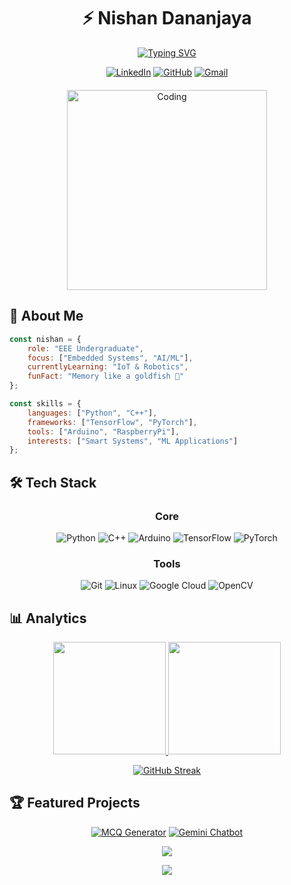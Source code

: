 # <div align="center">⚡ Nishan Dananjaya</div>

<div align="center">
  
[![Typing SVG](https://readme-typing-svg.herokuapp.com?font=Fira+Code&weight=500&size=18&duration=3000&pause=1000&color=6F9EE8&center=true&vCenter=true&random=false&width=435&lines=ML+%26+DL+Enthusiast;EEE+Undergraduate;Embedded+Systems+Developer)](https://git.io/typing-svg)

<a href="https://linkedin.com/in/nishandananjayab">![LinkedIn](https://img.shields.io/badge/linkedin-%230077B5.svg?style=for-the-badge&logo=linkedin&logoColor=white)</a>
<a href="https://github.com/NishDananjaya">![GitHub](https://img.shields.io/badge/github-%23121011.svg?style=for-the-badge&logo=github&logoColor=white)</a>
<a href="mailto:your-email@example.com">![Gmail](https://img.shields.io/badge/Gmail-D14836?style=for-the-badge&logo=gmail&logoColor=white)</a>

</div>

<div align="center" style="margin: 20px;">
  <img alt="Coding" width="320" src="https://media.giphy.com/media/f3iwJFOVOwuy7K6FFw/giphy.gif">
</div>

## 💫 About Me

```javascript
const nishan = {
    role: "EEE Undergraduate",
    focus: ["Embedded Systems", "AI/ML"],
    currentlyLearning: "IoT & Robotics",
    funFact: "Memory like a goldfish 🐠"
};

const skills = {
    languages: ["Python", "C++"],
    frameworks: ["TensorFlow", "PyTorch"],
    tools: ["Arduino", "RaspberryPi"],
    interests: ["Smart Systems", "ML Applications"]
};
```

## 🛠️ Tech Stack

<div align="center">

### Core
![Python](https://img.shields.io/badge/python-3670A0?style=flat-square&logo=python&logoColor=ffdd54)
![C++](https://img.shields.io/badge/c++-%2300599C.svg?style=flat-square&logo=c%2B%2B&logoColor=white)
![Arduino](https://img.shields.io/badge/-Arduino-00979D?style=flat-square&logo=Arduino&logoColor=white)
![TensorFlow](https://img.shields.io/badge/TensorFlow-%23FF6F00.svg?style=flat-square&logo=TensorFlow&logoColor=white)
![PyTorch](https://img.shields.io/badge/PyTorch-%23EE4C2C.svg?style=flat-square&logo=PyTorch&logoColor=white)

### Tools
![Git](https://img.shields.io/badge/git-%23F05033.svg?style=flat-square&logo=git&logoColor=white)
![Linux](https://img.shields.io/badge/Linux-FCC624?style=flat-square&logo=linux&logoColor=black)
![Google Cloud](https://img.shields.io/badge/GoogleCloud-%234285F4.svg?style=flat-square&logo=google-cloud&logoColor=white)
![OpenCV](https://img.shields.io/badge/opencv-%23white.svg?style=flat-square&logo=opencv&logoColor=white)

</div>

## 📊 Analytics

<div align="center">
  
<a href="https://github.com/NishDananjaya">
  <img height="180em" src="https://github-readme-stats.vercel.app/api?username=NishDananjaya&show_icons=true&theme=outrun&hide_border=true&include_all_commits=true&count_private=true"/>
  <img height="180em" src="https://github-readme-stats.vercel.app/api/top-langs/?username=NishDananjaya&layout=compact&theme=outrun&hide_border=true"/>
</a>

[![GitHub Streak](https://streak-stats.demolab.com?user=NishDananjaya&theme=tokyonight&hide_border=true)](https://git.io/streak-stats)

</div>

## 🏆 Featured Projects

<div align="center">

[![MCQ Generator](https://github-readme-stats.vercel.app/api/pin/?username=NishDananjaya&repo=MCQ_Generator&theme=outrun&hide_border=true)](https://github.com/NishDananjaya/MCQ_Generator)
[![Gemini Chatbot](https://github-readme-stats.vercel.app/api/pin/?username=NishDananjaya&repo=Gemini_chatbot_sinhala&theme=outrun&hide_border=true)](https://github.com/NishDananjaya/Gemini_chatbot_sinhala)

</div>

<div align="center">

![](https://github-profile-trophy.vercel.app/?username=NishDananjaya&theme=radical&no-frame=true&row=1&column=7)

<img src="https://github-readme-activity-graph.vercel.app/graph?username=NishDananjaya&theme=react-dark&hide_border=true&area=true" />
